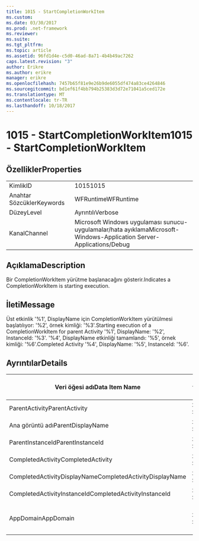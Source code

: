 ```yaml
---
title: 1015 - StartCompletionWorkItem
ms.custom: 
ms.date: 03/30/2017
ms.prod: .net-framework
ms.reviewer: 
ms.suite: 
ms.tgt_pltfrm: 
ms.topic: article
ms.assetid: 96fd1d4e-c5d0-46ad-8a71-4b4b49ac7262
caps.latest.revision: "3"
author: Erikre
ms.author: erikre
manager: erikre
ms.openlocfilehash: 7457b65f81e9e26b9de6055df474a83ce4264846
ms.sourcegitcommit: bd1ef61f4bb794b25383d3d72e71041a5ced172e
ms.translationtype: MT
ms.contentlocale: tr-TR
ms.lasthandoff: 10/18/2017
---
```

# <a name="1015---startcompletionworkitem"></a><span data-ttu-id="fda65-102">1015 - StartCompletionWorkItem</span><span class="sxs-lookup"><span data-stu-id="fda65-102">1015 - StartCompletionWorkItem</span></span>
## <a name="properties"></a><span data-ttu-id="fda65-103">Özellikler</span><span class="sxs-lookup"><span data-stu-id="fda65-103">Properties</span></span>  
  
|||  
|-|-|  
|<span data-ttu-id="fda65-104">Kimlik</span><span class="sxs-lookup"><span data-stu-id="fda65-104">ID</span></span>|<span data-ttu-id="fda65-105">1015</span><span class="sxs-lookup"><span data-stu-id="fda65-105">1015</span></span>|  
|<span data-ttu-id="fda65-106">Anahtar Sözcükler</span><span class="sxs-lookup"><span data-stu-id="fda65-106">Keywords</span></span>|<span data-ttu-id="fda65-107">WFRuntime</span><span class="sxs-lookup"><span data-stu-id="fda65-107">WFRuntime</span></span>|  
|<span data-ttu-id="fda65-108">Düzey</span><span class="sxs-lookup"><span data-stu-id="fda65-108">Level</span></span>|<span data-ttu-id="fda65-109">Ayrıntılı</span><span class="sxs-lookup"><span data-stu-id="fda65-109">Verbose</span></span>|  
|<span data-ttu-id="fda65-110">Kanal</span><span class="sxs-lookup"><span data-stu-id="fda65-110">Channel</span></span>|<span data-ttu-id="fda65-111">Microsoft Windows uygulaması sunucu-uygulamalar/hata ayıklama</span><span class="sxs-lookup"><span data-stu-id="fda65-111">Microsoft-Windows-Application Server-Applications/Debug</span></span>|  
  
## <a name="description"></a><span data-ttu-id="fda65-112">Açıklama</span><span class="sxs-lookup"><span data-stu-id="fda65-112">Description</span></span>  
 <span data-ttu-id="fda65-113">Bir CompletionWorkItem yürütme başlanacağını gösterir.</span><span class="sxs-lookup"><span data-stu-id="fda65-113">Indicates a CompletionWorkItem is starting execution.</span></span>  
  
## <a name="message"></a><span data-ttu-id="fda65-114">İleti</span><span class="sxs-lookup"><span data-stu-id="fda65-114">Message</span></span>  
 <span data-ttu-id="fda65-115">Üst etkinlik '%1', DisplayName için CompletionWorkItem yürütülmesi başlatılıyor: '%2', örnek kimliği: '%3'.</span><span class="sxs-lookup"><span data-stu-id="fda65-115">Starting execution of a CompletionWorkItem for parent Activity '%1', DisplayName: '%2', InstanceId: '%3'.</span></span> <span data-ttu-id="fda65-116">'%4', DisplayName etkinliği tamamlandı: '%5', örnek kimliği: '%6'.</span><span class="sxs-lookup"><span data-stu-id="fda65-116">Completed Activity '%4', DisplayName: '%5', InstanceId: '%6'.</span></span>  
  
## <a name="details"></a><span data-ttu-id="fda65-117">Ayrıntılar</span><span class="sxs-lookup"><span data-stu-id="fda65-117">Details</span></span>  
  
|<span data-ttu-id="fda65-118">Veri öğesi adı</span><span class="sxs-lookup"><span data-stu-id="fda65-118">Data Item Name</span></span>|<span data-ttu-id="fda65-119">Veri öğesi türü</span><span class="sxs-lookup"><span data-stu-id="fda65-119">Data Item Type</span></span>|<span data-ttu-id="fda65-120">Açıklama</span><span class="sxs-lookup"><span data-stu-id="fda65-120">Description</span></span>|  
|--------------------|--------------------|-----------------|  
|<span data-ttu-id="fda65-121">ParentActivity</span><span class="sxs-lookup"><span data-stu-id="fda65-121">ParentActivity</span></span>|<span data-ttu-id="fda65-122">xs: String</span><span class="sxs-lookup"><span data-stu-id="fda65-122">xs:string</span></span>|<span data-ttu-id="fda65-123">Üst etkinlik türü adı.</span><span class="sxs-lookup"><span data-stu-id="fda65-123">The type name of the parent activity.</span></span>|  
|<span data-ttu-id="fda65-124">Ana görüntü adı</span><span class="sxs-lookup"><span data-stu-id="fda65-124">ParentDisplayName</span></span>|<span data-ttu-id="fda65-125">xs: String</span><span class="sxs-lookup"><span data-stu-id="fda65-125">xs:string</span></span>|<span data-ttu-id="fda65-126">Üst etkinliğin görünen adı.</span><span class="sxs-lookup"><span data-stu-id="fda65-126">The display name of the parent activity.</span></span>|  
|<span data-ttu-id="fda65-127">ParentInstanceId</span><span class="sxs-lookup"><span data-stu-id="fda65-127">ParentInstanceId</span></span>|<span data-ttu-id="fda65-128">xs: String</span><span class="sxs-lookup"><span data-stu-id="fda65-128">xs:string</span></span>|<span data-ttu-id="fda65-129">Üst etkinlik örnek kimliği.</span><span class="sxs-lookup"><span data-stu-id="fda65-129">The instance id of the parent activity.</span></span>|  
|<span data-ttu-id="fda65-130">CompletedActivity</span><span class="sxs-lookup"><span data-stu-id="fda65-130">CompletedActivity</span></span>|<span data-ttu-id="fda65-131">xs: String</span><span class="sxs-lookup"><span data-stu-id="fda65-131">xs:string</span></span>|<span data-ttu-id="fda65-132">Tamamlanan etkinliğin türü adı.</span><span class="sxs-lookup"><span data-stu-id="fda65-132">The type name of the completed activity.</span></span>|  
|<span data-ttu-id="fda65-133">CompletedActivityDisplayName</span><span class="sxs-lookup"><span data-stu-id="fda65-133">CompletedActivityDisplayName</span></span>|<span data-ttu-id="fda65-134">xs: String</span><span class="sxs-lookup"><span data-stu-id="fda65-134">xs:string</span></span>|<span data-ttu-id="fda65-135">Tamamlanan etkinliğin görünen adı.</span><span class="sxs-lookup"><span data-stu-id="fda65-135">The display name of the completed activity.</span></span>|  
|<span data-ttu-id="fda65-136">CompletedActivityInstanceId</span><span class="sxs-lookup"><span data-stu-id="fda65-136">CompletedActivityInstanceId</span></span>|<span data-ttu-id="fda65-137">xs: String</span><span class="sxs-lookup"><span data-stu-id="fda65-137">xs:string</span></span>|<span data-ttu-id="fda65-138">Tamamlanan etkinliğin örnek kimliği.</span><span class="sxs-lookup"><span data-stu-id="fda65-138">The instance id of the completed activity.</span></span>|  
|<span data-ttu-id="fda65-139">AppDomain</span><span class="sxs-lookup"><span data-stu-id="fda65-139">AppDomain</span></span>|<span data-ttu-id="fda65-140">xs: String</span><span class="sxs-lookup"><span data-stu-id="fda65-140">xs:string</span></span>|<span data-ttu-id="fda65-141">AppDomain.CurrentDomain.FriendlyName tarafından döndürülen dize.</span><span class="sxs-lookup"><span data-stu-id="fda65-141">The string returned by AppDomain.CurrentDomain.FriendlyName.</span></span>|
